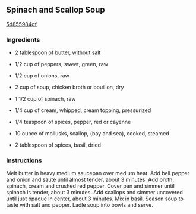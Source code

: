 ## Spinach and Scallop Soup

[5d855984df](http://www.epicurious.com/recipes/food/views/spinach-and-scallop-soup-4291)

### Ingredients

 - 2 tablespoon of butter, without salt

 - 1/2 cup of peppers, sweet, green, raw

 - 1/2 cup of onions, raw

 - 2 cup of soup, chicken broth or bouillon, dry

 - 1 1/2 cup of spinach, raw

 - 1/4 cup of cream, whipped, cream topping, pressurized

 - 1/4 teaspoon of spices, pepper, red or cayenne

 - 10 ounce of mollusks, scallop, (bay and sea), cooked, steamed

 - 2 tablespoon of spices, basil, dried

### Instructions

Melt butter in heavy medium saucepan over medium heat. Add bell pepper and onion and saute until almost tender, about 3 minutes. Add broth, spinach, cream and crushed red pepper. Cover pan and simmer until spinach is tender, about 3 minutes. Add scallops and simmer uncovered until just opaque in center, about 3 minutes. Mix in basil. Season soup to taste with salt and pepper. Ladle soup into bowls and serve.